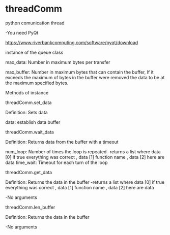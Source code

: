 # threadComm
python comunication thread

-You need PyQt

https://www.riverbankcomputing.com/software/pyqt/download

instance of the queue class

max_data: Number in maximum bytes per transfer

max_buffer: Number in maximum bytes that can contain the buffer, If it exceeds the maximum of bytes in the buffer were removed the data to be at the maximum specified bytes.

Methods of instance

threadComm.set_data

Definition: Sets data

data: establish data buffer

threadComm.wait_data

Definition: Returns data from the buffer with a timeout

num_loop: Number of times the loop is repeated -returns a list where data [0] if true everything was correct , data [1] function name , data [2] here are data time_wait: Timeout for each turn of the loop

threadComm.get_data

Definition: Returns the data in the buffer -returns a list where data [0] if true everything was correct , data [1] function name , data [2] here are data

-No arguments

threadComm.len_buffer

Definition: Returns the data in the buffer

-No arguments
